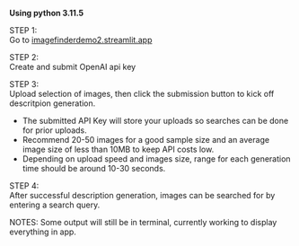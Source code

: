 **Using python 3.11.5**

STEP 1:  
Go to [imagefinderdemo2.streamlit.app](https://imagefinderdemo2.streamlit.app/)

STEP 2:  
Create and submit OpenAI api key

STEP 3:  
Upload selection of images, then click the submission button to kick off descritpion generation.

- The submitted API Key will store your uploads so searches can be done for prior uploads.
- Recommend 20-50 images for a good sample size and an average image size of less than 10MB to keep API costs low.
- Depending on upload speed and images size, range for each generation time should be around 10-30 seconds.

STEP 4:  
After successful description generation, images can be searched for by entering a search query.

NOTES: Some output will still be in terminal, currently working to display everything in app.
